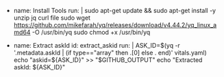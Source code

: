 - name: Install Tools
  run: |
    sudo apt-get update && sudo apt-get install -y unzip jq curl file
    sudo wget https://github.com/mikefarah/yq/releases/download/v4.44.2/yq_linux_amd64 -O /usr/bin/yq
    sudo chmod +x /usr/bin/yq

- name: Extract askId
  id: extract_askid
  run: |
    ASK_ID=$(yq -r '.metadata.askId | (if type=="array" then .[0] else . end)' vitals.yaml)
    echo "askid=${ASK_ID}" >> "$GITHUB_OUTPUT"
    echo "Extracted askId: ${ASK_ID}"